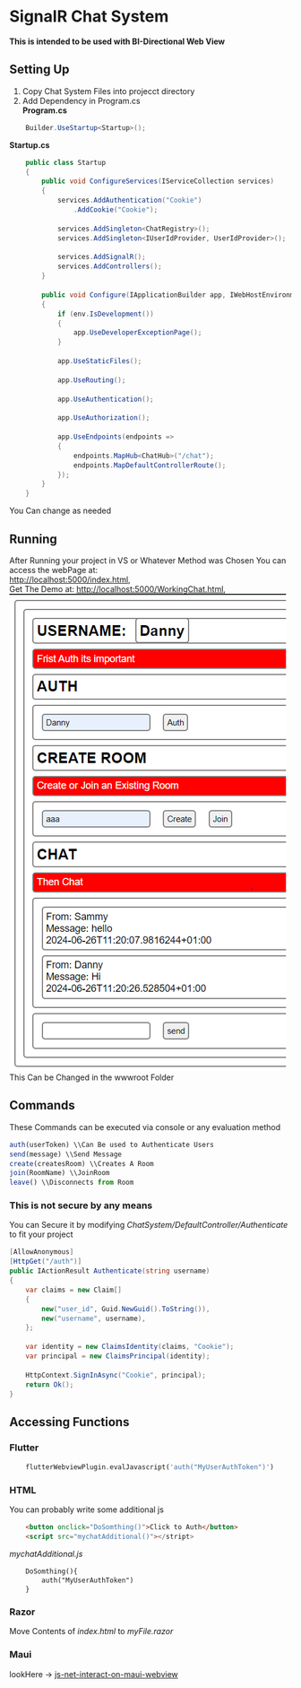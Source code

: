 ﻿# SignalR Chat System
**This is intended to be used with BI-Directional Web View**

## Setting Up

1. Copy Chat System Files into projecct directory
2. Add Dependency in Program.cs  
**Program.cs**
```c#
	Builder.UseStartup<Startup>();
```
**Startup.cs**
```c#
	public class Startup
    {
        public void ConfigureServices(IServiceCollection services)
        {
            services.AddAuthentication("Cookie")
                .AddCookie("Cookie");

            services.AddSingleton<ChatRegistry>();
            services.AddSingleton<IUserIdProvider, UserIdProvider>();

            services.AddSignalR();
            services.AddControllers();
        }

        public void Configure(IApplicationBuilder app, IWebHostEnvironment env)
        {
            if (env.IsDevelopment())
            {
                app.UseDeveloperExceptionPage();
            }

            app.UseStaticFiles();

            app.UseRouting();

            app.UseAuthentication();

            app.UseAuthorization();

            app.UseEndpoints(endpoints =>
            {
                endpoints.MapHub<ChatHub>("/chat");
                endpoints.MapDefaultControllerRoute();
            });
        }
    }
```

You Can change as needed
## Running
After Running your project in VS or Whatever Method was Chosen
You can access the webPage at:  
[http://localhost:5000/index.html](http://localhost:5000/index.html),    
Get The Demo at: [http://localhost:5000/WorkingChat.html](http://localhost:5000/WorkingChat.html),  
![Image of Chat](wwwroot/Images/Capture.PNG)  
This Can be Changed in the wwwroot Folder

## Commands
These Commands can be executed via console or any evaluation method
```javascript
auth(userToken) \\Can Be used to Authenticate Users
send(message) \\Send Message
create(createsRoom) \\Creates A Room
join(RoomName) \\JoinRoom
leave() \\Disconnects from Room
```
### This is not secure by any means
You can Secure it by modifying *ChatSystem/DefaultController/Authenticate* to fit your project
```C#
[AllowAnonymous]
[HttpGet("/auth")]
public IActionResult Authenticate(string username)
{
    var claims = new Claim[]
    {
        new("user_id", Guid.NewGuid().ToString()),
        new("username", username),
    };

    var identity = new ClaimsIdentity(claims, "Cookie");
    var principal = new ClaimsPrincipal(identity);

    HttpContext.SignInAsync("Cookie", principal);
    return Ok();
}
```

## Accessing Functions

### Flutter

```dart
    flutterWebviewPlugin.evalJavascript('auth("MyUserAuthToken")')
```

### HTML

You can probably write some additional js
```html
    <button onclick="DoSomthing()">Click to Auth</button>
    <script src="mychatAdditional()"></stript>
```
*mychatAdditional.js*
```
    DoSomthing(){
        auth("MyUserAuthToken")
    }
```
### Razor
Move Contents of *index.html* to *myFile.razor*

### Maui

lookHere -> [js-net-interact-on-maui-webview](https://stackoverflow.com/questions/73217992/js-net-interact-on-maui-webview)
